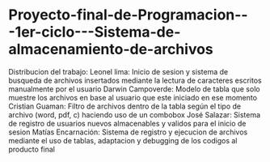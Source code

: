 # Proyecto-final-de-Programacion---1er-ciclo---Sistema-de-almacenamiento-de-archivos
Distribucion del trabajo:
Leonel lima: Inicio de sesion y sistema de busqueda de archivos insertados mediante la lectura de caracteres escritos manualmente por el usuario
Darwin Campoverde: Modelo de tabla que solo muestre los archivos en base al usuario que este iniciado en ese momento
Cristian Guaman: Filtro de archivos dentro de la tabla según el tipo de archivo (word, pdf, c) haciendo uso de un combobox
José Salazar: Sistema de registro de usuarios nuevos almacenables y validos para el inicio de sesion
Matías Encarnación: Sistema de registro y ejecucion de archivos mediante el uso de tablas, adaptacion y debugging de los codigos al producto final
